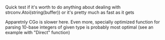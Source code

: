 Quick test if it's worth to do anything about dealing with
strconv.Atoi(string(buffer)) or it's pretty much as fast as it gets


Apparetnly CGo is slower here. Even more, specially optimized function for
parsing 10-base integers of given type is probably most optimal (see an
example with "Direct" function)